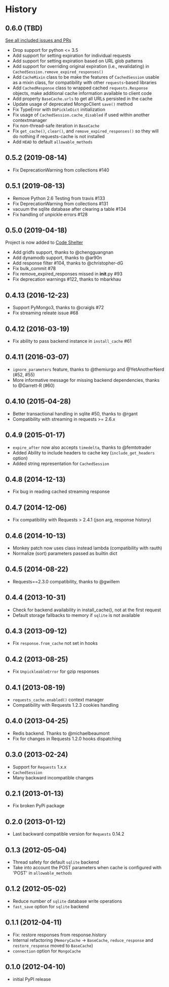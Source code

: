 # History

## 0.6.0 (TBD)
[See all included issues and PRs](https://github.com/reclosedev/requests-cache/milestone/1?closed=1)

* Drop support for python <= 3.5
* Add support for setting expiration for individual requests
* Add support for setting expiration based on URL glob patterns
* Add support for overriding original expiration (i.e., revalidating) in `CachedSession.remove_expired_responses()` 
* Add `CacheMixin` class to be make the features of `CachedSession` usable as a mixin class,
  for compatibility with other `requests`-based libraries
* Add `CachedResponse` class to wrapped cached `requests.Response` objects, make additional cache
  information available to client code
* Add property `BaseCache.urls` to get all URLs persisted in the cache
* Update usage of deprecated MongoClient `save()` method
* Fix TypeError with `DbPickleDict` initialization
* Fix usage of `CachedSession.cache_disabled` if used within another contextmanager
* Fix non-thread-safe iteration in `BaseCache`
* Fix `get_cache()`, `clear()`, and `remove_expired_responses()` so they will do nothing if
  requests-cache is not installed
* Add `HEAD` to default `allowable_methods`

## 0.5.2 (2019-08-14)
* Fix DeprecationWarning from collections #140

## 0.5.1 (2019-08-13)
* Remove Python 2.6 Testing from travis #133
* Fix DeprecationWarning from collections #131
* vacuum the sqlite database after clearing a table #134
* Fix handling of unpickle errors #128

## 0.5.0 (2019-04-18)
Project is now added to [Code Shelter](https://www.codeshelter.co)

* Add gridfs support, thanks to @chengguangnan
* Add dynamodb support, thanks to @ar90n
* Add response filter #104, thanks to @christopher-dG
* Fix bulk_commit #78
* Fix remove_expired_responses missed in __init__.py #93
* Fix deprecation warnings #122, thanks to mbarkhau

## 0.4.13 (2016-12-23)
* Support PyMongo3, thanks to @craigls #72
* Fix streaming releate issue #68

## 0.4.12 (2016-03-19)
* Fix ability to pass backend instance in `install_cache` #61


## 0.4.11 (2016-03-07)
* `ignore_parameters` feature, thanks to @themiurgo and @YetAnotherNerd (#52, #55)
* More informative message for missing backend dependencies, thanks to @Garrett-R (#60)

## 0.4.10 (2015-04-28)
* Better transactional handling in sqlite #50, thanks to @rgant
* Compatibility with streaming in requests >= 2.6.x

## 0.4.9 (2015-01-17)
* `expire_after` now also accepts `timedelta`, thanks to @femtotrader
* Added Ability to include headers to cache key (`include_get_headers` option)
* Added string representation for `CachedSession`

## 0.4.8 (2014-12-13)
* Fix bug in reading cached streaming response

## 0.4.7 (2014-12-06)
* Fix compatibility with Requests > 2.4.1 (json arg, response history)

## 0.4.6 (2014-10-13)
* Monkey patch now uses class instead lambda (compatibility with rauth)
* Normalize (sort) parameters passed as builtin dict

## 0.4.5 (2014-08-22)
* Requests==2.3.0 compatibility, thanks to @gwillem

## 0.4.4 (2013-10-31)
* Check for backend availability in install_cache(), not at the first request
* Default storage fallbacks to memory if `sqlite` is not available

## 0.4.3 (2013-09-12)
* Fix `response.from_cache` not set in hooks

## 0.4.2 (2013-08-25)
* Fix `UnpickleableError` for gzip responses


## 0.4.1 (2013-08-19)
* `requests_cache.enabled()` context manager
* Compatibility with Requests 1.2.3 cookies handling

## 0.4.0 (2013-04-25)
* Redis backend. Thanks to @michaelbeaumont
* Fix for changes in Requests 1.2.0 hooks dispatching


## 0.3.0 (2013-02-24)
* Support for `Requests` 1.x.x
* `CachedSession`
* Many backward incompatible changes

## 0.2.1 (2013-01-13)
* Fix broken PyPi package

## 0.2.0 (2013-01-12)
* Last backward compatible version for `Requests` 0.14.2

## 0.1.3 (2012-05-04)
* Thread safety for default `sqlite` backend
* Take into account the POST parameters when cache is configured
  with 'POST' in `allowable_methods`

## 0.1.2 (2012-05-02)
* Reduce number of `sqlite` database write operations
* `fast_save` option for `sqlite` backend

## 0.1.1 (2012-04-11)
* Fix: restore responses from response.history
* Internal refactoring (`MemoryCache` -> `BaseCache`, `reduce_response`
  and `restore_response` moved to `BaseCache`)
* `connection` option for `MongoCache`

## 0.1.0 (2012-04-10)
* initial PyPI release
